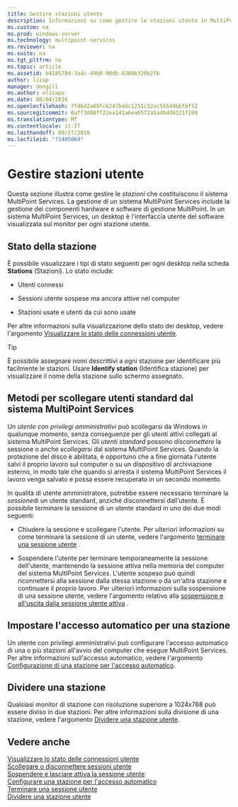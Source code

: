 ```yaml
---
title: Gestire stazioni utente
description: Informazioni su come gestire le stazioni utente in MultiPoint Services
ms.custom: na
ms.prod: windows-server
ms.technology: multipoint-services
ms.reviewer: na
ms.suite: na
ms.tgt_pltfrm: na
ms.topic: article
ms.assetid: b418578d-3a4c-49b0-90db-8389b320b2f6
author: lizap
manager: dongill
ms.author: elizapo
ms.date: 08/04/2016
ms.openlocfilehash: 7f46d2a68fc6247bddc1251c32ac55544b6fbf52
ms.sourcegitcommit: 6aff3d88ff22ea141a6ea6572a5ad8dd6321f199
ms.translationtype: MT
ms.contentlocale: it-IT
ms.lasthandoff: 09/27/2019
ms.locfileid: "71405069"
---
```

# <a name="manage-user-stations"></a>Gestire stazioni utente
Questa sezione illustra come gestire le *stazioni* che costituiscono il sistema MultiPoint Services. La gestione di un sistema MultiPoint Services include la gestione dei componenti hardware e software di gestione MultiPoint. In un sistema MultiPoint Services, un desktop è l'interfaccia utente del software visualizzata sul monitor per ogni stazione utente.  
  
## <a name="station-status"></a>Stato della stazione  
È possibile visualizzare i tipi di stato seguenti per ogni desktop nella scheda **Stations** (Stazioni). Lo stato include:  
  
-   Utenti connessi  
  
-   Sessioni utente sospese ma ancora attive nel computer  
  
-   Stazioni usate e utenti da cui sono usate  
  
Per altre informazioni sulla visualizzazione dello stato dei desktop, vedere l'argomento [Visualizzare lo stato delle connessioni utente](View-User-Connection-Status.md).  

>[!TIP] 
> È possibile assegnare nomi descrittivi a ogni stazione per identificare più facilmente le stazioni. Usare **Identify station** (Identifica stazione) per visualizzare il nome della stazione sullo schermo assegnato.
  
## <a name="different-ways-to-log-standard-users-off-of-the-multipoint-services-system"></a>Metodi per scollegare utenti standard dal sistema MultiPoint Services  
Un *utente con privilegi amministrativi* può scollegarsi da Windows in qualunque momento, senza conseguenze per gli utenti attivi collegati al sistema MultiPoint Services. Gli *utenti standard* possono *disconnettere* la sessione o anche *scollegarsi* dal sistema MultiPoint Services. Quando la protezione del disco è abilitata, è opportuno che a fine giornata l'utente salvi il proprio lavoro sul computer o su un dispositivo di archiviazione esterno, in modo tale che quando si arresta il sistema MultiPoint Services il lavoro venga salvato e possa essere recuperato in un secondo momento.  
  
In qualità di utente amministratore, potrebbe essere necessario terminare la *sessione*di un utente standard, anziché disconnettersi dall'utente. È possibile terminare la sessione di un utente standard in uno dei due modi seguenti:  
  
-   Chiudere la sessione e scollegare l'utente. Per ulteriori informazioni su come terminare la sessione di un utente, vedere l'argomento [terminare una sessione utente](End-a-User-Session.md) .  
  
-   Sospendere l'utente per terminare temporaneamente la sessione dell'utente, mantenendo la sessione attiva nella memoria del computer del sistema MultiPoint Services. L'utente sospeso può quindi riconnettersi alla sessione dalla stessa stazione o da un'altra stazione e continuare il proprio lavoro. Per ulteriori informazioni sulla sospensione di una sessione utente, vedere l'argomento relativo alla [sospensione e all'uscita dalla sessione utente attiva](Suspend-and-Leave-User-Session-Active.md) .  
  
## <a name="set-a-station-to-automatically-log-on"></a>Impostare l'accesso automatico per una stazione  
Un utente con privilegi amministrativi può configurare l'accesso automatico di una o più stazioni all'avvio del computer che esegue MultiPoint Services. Per altre informazioni sull'accesso automatico, vedere l'argomento [Configurazione di una stazione per l'accesso automatico](Set-up-a-Station-for-Automatic-Logon.md).  
  
## <a name="split-a-station"></a>Dividere una stazione  
Qualsiasi monitor di stazione con risoluzione superiore a 1024x768 può essere diviso in due stazioni. Per altre informazioni sulla divisione di una stazione, vedere l'argomento [Dividere una stazione utente](Split-a-User-Station.md).  
  
## <a name="see-also"></a>Vedere anche  
[Visualizzare lo stato delle connessioni utente](View-User-Connection-Status.md)  
[Scollegare o disconnettere sessioni utente](Log-off-or-Disconnect-User-Sessions.md)  
[Sospendere e lasciare attiva la sessione utente](Suspend-and-Leave-User-Session-Active.md)  
[Configurare una stazione per l'accesso automatico](Set-up-a-Station-for-Automatic-Logon.md)  
[Terminare una sessione utente](End-a-User-Session.md)  
[Dividere una stazione utente](Split-a-User-Station.md)